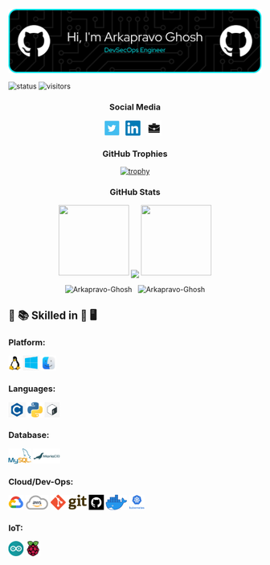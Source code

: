 <p align="center"><img src="https://raw.githubusercontent.com/Arkapravo-Ghosh/Arkapravo-Ghosh/master/images/header/github-header-image.png" /></p>

![status](https://img.shields.io/badge/Btw-I%20use%20Arch-blue)
![visitors](https://visitor-badge.laobi.icu/badge?page_id=Arkapravo-Ghosh.Arkapravo-Ghosh)

<h3 align="center">Social Media</h3>

<p align="center">
<a href="https://twitter.com/ArkapravoGhosh1"><img height="30" src="https://raw.githubusercontent.com/Arkapravo-Ghosh/Arkapravo-Ghosh/master/images/social/t.jpg"></a>&nbsp;&nbsp;
<a href="https://www.linkedin.com/in/arkapravo-ghosh/"><img height="30" src="https://raw.githubusercontent.com/Arkapravo-Ghosh/Arkapravo-Ghosh/master/images/social/l.png"></a>&nbsp;&nbsp;
<a href="https://ark-site.netlify.app/"><img height="30" src="https://raw.githubusercontent.com/Arkapravo-Ghosh/Arkapravo-Ghosh/master/images/social/p.jpg"></a>&nbsp;&nbsp;
</p>

<h3 align="center">GitHub Trophies</h3>
<div align="center">
  
[![trophy](https://github-profile-trophy.vercel.app/?username=Arkapravo-Ghosh&theme=dark_lover&no-frame=true&no-bg=true&margin-w=4&column=5)](https://github.com/ryo-ma/github-profile-trophy)
  
</div>
<h3 align="center">GitHub Stats</h3>
<div align="center">

<img height="140" width="140" src="https://user-images.githubusercontent.com/78967360/158388511-9b4590dc-96f5-402a-9b6b-b51add4efc70.png">
<img align="center" src="https://github-readme-streak-stats.herokuapp.com/?user=Arkapravo-Ghosh&theme=windows-dark&hide_border=true"/>
<img height="140" width="140" src="https://user-images.githubusercontent.com/78967360/158388859-2bac10f7-efd5-45d7-93bb-777271b5426f.png">
<p></p>
</div>
<div align=center>
<img src="https://github-readme-stats.vercel.app/api?username=Arkapravo-Ghosh&show_icons=true&locale=en&theme=github_dark&hide_border=true&bg_color=000000" alt="Arkapravo-Ghosh" />
&nbsp;
<img align=top src="https://github-readme-stats.vercel.app/api/top-langs?username=Arkapravo-Ghosh&show_icons=true&locale=en&layout=compact&theme=github_dark&hide_border=true&bg_color=000000&hide_progress=true" alt="Arkapravo-Ghosh" />
</div>


## :open_book: :books: Skilled in :closed_book: :desktop_computer:

### Platform:
<code><img src="https://raw.githubusercontent.com/Arkapravo-Ghosh/Arkapravo-Ghosh/master/images/platform/linux.png" height="30"></code>
<code><img src="https://raw.githubusercontent.com/Arkapravo-Ghosh/Arkapravo-Ghosh/master/images/platform/windows.jpg" height="30"></code>
<code><img src="https://raw.githubusercontent.com/Arkapravo-Ghosh/Arkapravo-Ghosh/master/images/platform/macos.png" height="30"></code>

### Languages:
<code><img src="https://raw.githubusercontent.com/Arkapravo-Ghosh/Arkapravo-Ghosh/master/images/pl/c.png" height="30"></code>
<code><img src="https://raw.githubusercontent.com/Arkapravo-Ghosh/Arkapravo-Ghosh/master/images/pl/python.png" height="30"></code>
<code><img src="https://raw.githubusercontent.com/Arkapravo-Ghosh/Arkapravo-Ghosh/master/images/pl/bash.png" height="30"></code>

### Database:
<code><img src="https://raw.githubusercontent.com/Arkapravo-Ghosh/Arkapravo-Ghosh/master/images/db/mysql1.png" height="30"></code>
<code><img src="https://raw.githubusercontent.com/Arkapravo-Ghosh/Arkapravo-Ghosh/master/images/db/mariadb.png" height="30"></code>

### Cloud/Dev-Ops:
<code><img src="https://raw.githubusercontent.com/Arkapravo-Ghosh/Arkapravo-Ghosh/master/images/cloud/gcp.png" height="30"></code>
<code><img src="https://raw.githubusercontent.com/Arkapravo-Ghosh/Arkapravo-Ghosh/master/images/cloud/aws.png" height="30"></code>
<code><img src="https://raw.githubusercontent.com/Arkapravo-Ghosh/Arkapravo-Ghosh/master/images/cloud/git.png" height="30"></code>
<code><img src="https://raw.githubusercontent.com/Arkapravo-Ghosh/Arkapravo-Ghosh/master/images/cloud/github.jpg" height="30"></code>
<code><img src="https://raw.githubusercontent.com/Arkapravo-Ghosh/Arkapravo-Ghosh/master/images/cloud/docker.png" height="30"></code>
<code><img src="https://raw.githubusercontent.com/Arkapravo-Ghosh/Arkapravo-Ghosh/master/images/cloud/ku.jpg" height="30"></code>

### IoT:
<code><img src="https://raw.githubusercontent.com/Arkapravo-Ghosh/Arkapravo-Ghosh/master/images/iot/arduino.svg" height="30"></code>
<code><img src="https://raw.githubusercontent.com/Arkapravo-Ghosh/Arkapravo-Ghosh/master/images/iot/rpi.png" height="30"></code>
